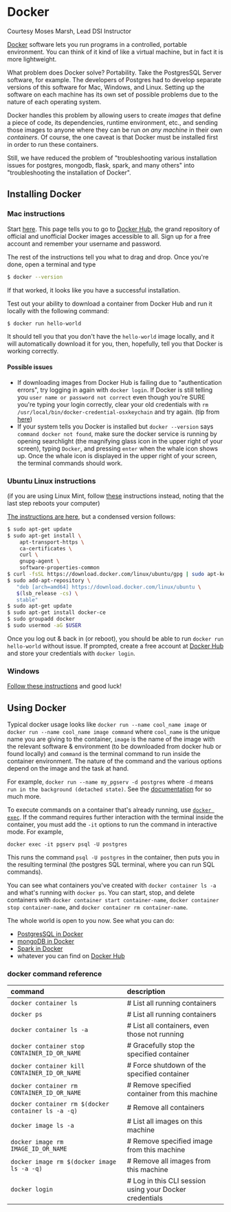 # Docker
Courtesy Moses Marsh, Lead DSI Instructor  

[Docker](https://en.wikipedia.org/wiki/Docker_(software)) software lets you run programs in a controlled, portable environment. You can think of it kind of like a virtual machine, but in fact it is more lightweight. 

What problem does Docker solve? Portability. Take the PostgresSQL Server software, for example. The developers of Postgres had to develop separate versions of this software for Mac, Windows, and Linux. Setting up the software on each machine has its own set of possible problems due to the nature of each operating system. 

Docker handles this problem by allowing users to create *images* that define a piece of code, its dependencies, runtime environment, etc., and sending those images to anyone where they can be run *on any machine* in their own *containers*. Of course, the one caveat is that Docker must be installed first in order to run these containers.

Still, we have reduced the problem of "troubleshooting various installation issues for postgres, mongodb, flask, spark, and many others" into "troubleshooting the installation of Docker".

## Installing Docker

### Mac instructions

Start [here](https://docs.docker.com/docker-for-mac/install/). This page tells you to go to [Docker Hub](https://hub.docker.com/editions/community/docker-ce-desktop-mac), the grand repository of official and unofficial Docker images accessible to all. Sign up for a free account and remember your username and password. 

The rest of the instructions tell you what to drag and drop. Once you're done, open a terminal and type
```bash
$ docker --version
```
If that worked, it looks like you have a successful installation.

Test out your ability to download a container from Docker Hub and run it locally with the following command:
```bash
$ docker run hello-world
```
It should tell you that you don't have the `hello-world` image locally, and it will automatically download it for you, then, hopefully, tell you that Docker is working correctly.

#### Possible issues
- If downloading images from Docker Hub is failing due to "authentication errors", try logging in again with `docker login`. If Docker is still telling you `user name or password not correct` even though you're SURE you're typing your login correctly, clear your old credentials with `rm /usr/local/bin/docker-credential-osxkeychain` and try again. (tip from [here](https://github.com/docker/for-mac/issues/2295))
- If your system tells you Docker is installed  but `docker --version` says `command docker not found`, make sure the docker service is running by opening searchlight (the magnifying glass icon in the upper right of your screen), typing `Docker`, and pressing `enter` when the whale icon shows up. Once the whale icon is displayed in the upper right of your screen, the terminal commands should work.


### Ubuntu Linux instructions

(if you are using Linux Mint, follow [these](https://www.hiroom2.com/2018/08/06/linuxmint-19-docker-en/) instructions instead, noting that the last step reboots your computer)

[The instructions are here](https://docs.docker.com/install/linux/docker-ce/ubuntu/), but a condensed version follows:

```bash
$ sudo apt-get update
$ sudo apt-get install \
    apt-transport-https \
    ca-certificates \
    curl \
    gnupg-agent \
    software-properties-common
$ curl -fsSL https://download.docker.com/linux/ubuntu/gpg | sudo apt-key add -
$ sudo add-apt-repository \
   "deb [arch=amd64] https://download.docker.com/linux/ubuntu \
   $(lsb_release -cs) \
   stable"
$ sudo apt-get update
$ sudo apt-get install docker-ce
$ sudo groupadd docker
$ sudo usermod -aG $USER
```
Once you log out & back in (or reboot), you should be able to run `docker run hello-world` without issue. If prompted, create a free account at [Docker Hub](https://hub.docker.com/) and store your credentials with `docker login`.

### Windows

[Follow these instructions](https://docs.docker.com/docker-for-windows/install/) and good luck!


## Using Docker

Typical docker usage looks like `docker run --name cool_name image` or `docker run --name cool_name image command` where `cool_name` is the unique name you are giving to the container, `image` is the name of the image with the relevant software & environment (to be downloaded from docker hub or found locally) and `command` is the terminal command to run inside the container environment. The nature of the command and the various options depend on the image and the task at hand. 

For example,
```docker run --name my_pgserv -d postgres```
where `-d` means `run in the background (detached state)`. See the [documentation](https://docs.docker.com/engine/reference/run/) for so much more.

To execute commands on a container that's already running, use [`docker exec`](https://docs.docker.com/engine/reference/commandline/exec/). If the command requires further interaction with the terminal inside the container, you must add the `-it` options to run the command in interactive mode. For example,
```
docker exec -it pgserv psql -U postgres
```
This runs the command `psql -U postgres` in the container, then puts you in the resulting terminal (the postgres SQL terminal, where you can run SQL commands).

You can see what containers you've created with `docker container ls -a` and what's running with `docker ps`. You can start, stop, and delete containers with `docker container start container-name`, `docker container stop container-name`, and `docker container rm container-name`. 

The whole world is open to you now. See what you can do:
- [PostgresSQL in Docker](docker_postgres.md)
- [mongoDB in Docker](docker_mongodb.md)
- [Spark in Docker](docker_spark.md) 
- whatever you can find on [Docker Hub](https://hub.docker.com)


### docker command reference
| command | description |
|:--|:--|
|`docker container ls`| # List all running containers|
|`docker ps` | # List all running containers|
|`docker container ls -a` |  # List all containers, even those not running|
|`docker container stop CONTAINER_ID_OR_NAME` | # Gracefully stop the specified container|
|`docker container kill CONTAINER_ID_OR_NAME` | # Force shutdown of the specified container|
|`docker container rm CONTAINER_ID_OR_NAME`  |   # Remove specified container from this machine|
|`docker container rm $(docker container ls -a -q)` | # Remove all containers|
|`docker image ls -a`  | # List all images on this machine|
|`docker image rm IMAGE_ID_OR_NAME` | # Remove specified image from this machine|
|`docker image rm $(docker image ls -a -q)`   |# Remove all images from this machine|
|`docker login` |# Log in this CLI session using your Docker credentials|
